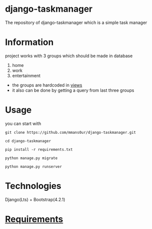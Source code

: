 # django-taskmanager
The repository of django-taskmanager which is a simple task manager

# Information
project works with 3 groups which should be made in database
1. home
2. work
3. entertainment


* the groups are hardcoded in [views](troject/views.py)
* it also can be done by getting a query from last three groups

# Usage
you can start with
```
git clone https://github.com/mmans0ur/django-taskmanager.git
```
```
cd django-taskmanager
```
```
pip install -r requirements.txt
```
```
python manage.py migrate
```
```
python manage.py runserver
```

# Technologies
Django(Lts) + Bootstrap(4.2.1)
# [Requirements](requirements.txt)
